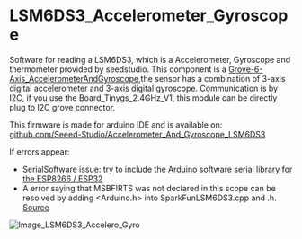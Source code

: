 # LSM6DS3_Accelerometer_Gyroscope

Software for reading a LSM6DS3, which is a Accelerometer, Gyroscope and thermometer provided by seedstudio. This component is a [Grove-6-Axis_AccelerometerAndGyroscope](https://wiki.seeedstudio.com/Grove-6-Axis_AccelerometerAndGyroscope/),the sensor has a combination of 3-axis digital accelerometer and 3-axis digital gyroscope. 
Communication is by I2C, if you use the Board_Tinygs_2.4GHz_V1, this module can be directly plug to I2C grove connector.


This firmware is made for arduino IDE and is available on: [github.com/Seeed-Studio/Accelerometer_And_Gyroscope_LSM6DS3](https://github.com/Seeed-Studio/Accelerometer_And_Gyroscope_LSM6DS3)


If errors appear:
* SerialSoftware issue: try to include the [Arduino software serial library for the ESP8266 / ESP32](https://github.com/plerup/espsoftwareserial)
* A error saying that MSBFIRTS was not declared in this scope can be resolved by adding <Arduino.h> into SparkFunLSM6DS3.cpp and .h. [Source](https://github.com/sparkfun/SparkFun_LSM6DS3_Arduino_Library/issues/6)

![Image_LSM6DS3_Accelero_Gyro](https://github.com/thingsat/tinygs_2g4station/blob/main/Firmware/Exemple/Grove%20-%20LSM6DS3_Accelerometer_Gyroscope/Image_LSM6DS3_Accelero_Gyro.jpg) 
